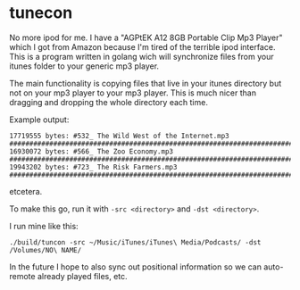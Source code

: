 # tunecon

No more ipod for me. I have a "AGPtEK A12 8GB Portable Clip Mp3 Player" which I got from Amazon because I'm tired of the terrible ipod interface. This is a program written in golang wich will synchronize files from your itunes folder to your generic mp3 player.

The main functionality is copying files that live in your itunes directory but not on your mp3 player to your mp3 player. This is much nicer than dragging and dropping the whole directory each time.

Example output:
```
17719555 bytes: #532_ The Wild West of the Internet.mp3
#############################################################################
16930072 bytes: #566_ The Zoo Economy.mp3
#############################################################################
19943202 bytes: #723_ The Risk Farmers.mp3
#############################################################################
```

etcetera.

To make this go, run it with `-src <directory>` and `-dst <directory>`.

I run mine like this:
```
./build/tuncon -src ~/Music/iTunes/iTunes\ Media/Podcasts/ -dst /Volumes/NO\ NAME/
```

In the future I hope to also sync out positional information so we can auto-remote already played files, etc.


